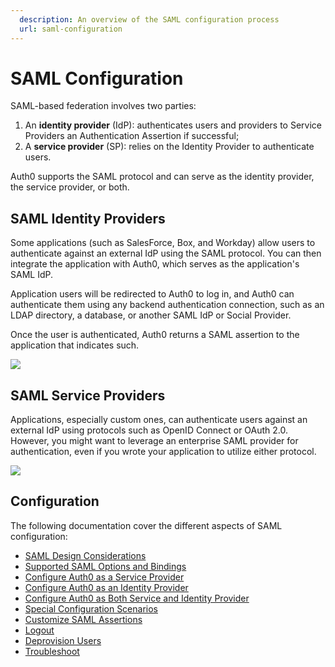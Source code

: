 ```yaml
---
  description: An overview of the SAML configuration process
  url: saml-configuration
---
```


# SAML Configuration

SAML-based federation involves two parties:

1. An **identity provider** (IdP): authenticates users and providers to Service Providers an Authentication Assertion if successful;
2. A **service provider** (SP): relies on the Identity Provider to authenticate users.

Auth0 supports the SAML protocol and can serve as the identity provider, the service provider, or both.

## SAML Identity Providers

Some applications (such as SalesForce, Box, and Workday) allow users to authenticate against an external IdP using the SAML protocol. You can then integrate the application with Auth0, which serves as the application's SAML IdP.

Application users will be redirected to Auth0 to log in, and Auth0 can authenticate them using any backend authentication connection, such as an LDAP directory, a database, or another SAML IdP or Social Provider.

Once the user is authenticated, Auth0 returns a SAML assertion to the application that indicates such.

![](/media/articles/saml/saml-configuration/saml-case2.png)

## SAML Service Providers

Applications, especially custom ones, can authenticate users against an external IdP using protocols such as OpenID Connect or OAuth 2.0. However, you might want to leverage an enterprise SAML provider for authentication, even if you wrote your application to utilize either protocol.

![](/media/articles/saml/saml-configuration/saml-case1.png)

## Configuration

The following documentation cover the different aspects of SAML configuration:

* [SAML Design Considerations](/saml-configuration/design-considerations)
* [Supported SAML Options and Bindings](/saml-configuration/supported-options-and-bindings)
* [Configure Auth0 as a Service Provider](/saml-configuration/auth0-as-service-provider)
* [Configure Auth0 as an Identity Provider](/saml-configuration/auth0-as-identity-provider)
* [Configure Auth0 as Both Service and Identity Provider](/saml-configuration/auth0-as-identity-and-service-provider)
* [Special Configuration Scenarios](/saml-configuration/special-configuration-scenarios)
* [Customize SAML Assertions](/saml-configuration/saml-assertions)
* [Logout](/saml-configuration/logout)
* [Deprovision Users](/saml-configuration/deprovisioning)
* [Troubleshoot](/saml-configuration/troubleshoot)
